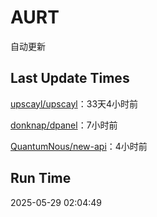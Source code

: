 # AURT

自动更新


## Last Update Times

[upscayl/upscayl](https://github.com/upscayl/upscayl)：33天4小时前

[donknap/dpanel](https://github.com/donknap/dpanel)：7小时前

[QuantumNous/new-api](https://github.com/QuantumNous/new-api)：4小时前


## Run Time
2025-05-29 02:04:49
